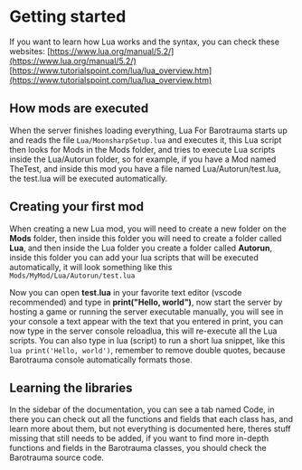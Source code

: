 # Getting started

If you want to learn how Lua works and the syntax, you can check these websites: [https://www.lua.org/manual/5.2/](https://www.lua.org/manual/5.2/) [https://www.tutorialspoint.com/lua/lua_overview.htm](https://www.tutorialspoint.com/lua/lua_overview.htm)

## How mods are executed
When the server finishes loading everything, Lua For Barotrauma starts up and reads the file `Lua/MoonsharpSetup.lua` and executes it, this Lua script then looks for Mods in the Mods folder, and tries to execute Lua scripts inside the Lua/Autorun folder, so for example, if you have a Mod named TheTest, and inside this mod you have a file named Lua/Autorun/test.lua, the test.lua will be executed automatically.

## Creating your first mod
When creating a new Lua mod, you will need to create a new folder on the **Mods** folder, then inside this folder you will need to create a folder called **Lua**, and then inside the Lua folder you create a folder called **Autorun**, inside this folder you can add your lua scripts that will be executed automatically, it will look something like this `Mods/MyMod/Lua/Autorun/test.lua`

Now you can open **test.lua** in your favorite text editor (vscode recommended) and type in **print("Hello, world")**, now start the server by hosting a game or running the server executable manually, you will see in your console a text appear with the text that you entered in print, you can now type in the server console reloadlua, this will re-execute all the Lua scripts. You can also type in lua (script) to run a short lua snippet, like this `lua print('Hello, world')`, remember to remove double quotes, because Barotrauma console automatically formats those.

## Learning the libraries
In the sidebar of the documentation, you can see a tab named Code, in there you can check out all the functions and fields that each class has, and learn more about them, but not everything is documented here, theres stuff missing that still needs to be added, if you want to find more in-depth functions and fields in the Barotrauma classes, you should check the Barotrauma source code.